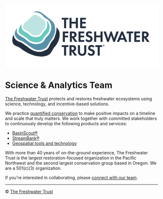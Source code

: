 ![The Freshwater Trust](https://github.com/thefreshwatertrust/.github/blob/main/images/tft-logo-stacked.png) 

# Science & Analytics Team

[The Freshwater Trust](https://thefreshwatertrust.org) protects and restores freshwater ecosystems using science, technology, and incentive-based solutions. 

We practice [quantified conservation](https://www.thefreshwatertrust.org/about-us/) to make positive impacts on a timeline and scale that truly matters.  We work together with committed stakeholders to continuously develop the following products and services: 

- [BasinScout:registered:](https://github.com/thefreshwatertrust/.github/blob/main/profile/basinscout.md)
- [StreamBank:registered:](https://github.com/thefreshwatertrust/.github/blob/main/profile/streambank.md)
- [Geospatial tools and technology](https://github.com/thefreshwatertrust/.github/blob/main/profile/tools.md)

With more than 40 years of on-the-ground experience, The Freshwater Trust is the largest restoration-focused organization in the Pacific Northwest and the second largest conservation group based in Oregon.  We are a 501(c)(3) organization.

If you're interested in collaborating, please [connect with our team](welcome.md).

----

:copyright: [The Freshwater Trust](https://github.com/thefreshwatertrust/.github/blob/main/profile/README.md)
